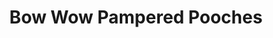 ---
title: "Bow Wow Pampered Pooches"
url: /arkadelphia/bow-wow-pampered-pooches/
shop: pet grooming
---